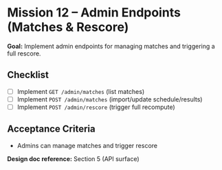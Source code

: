 # Mission 12 – Admin Endpoints (Matches & Rescore)

**Goal:**
Implement admin endpoints for managing matches and triggering a full rescore.

## Checklist

- [ ] Implement `GET /admin/matches` (list matches)
- [ ] Implement `POST /admin/matches` (import/update schedule/results)
- [ ] Implement `POST /admin/rescore` (trigger full recompute)

## Acceptance Criteria

- Admins can manage matches and trigger rescore

**Design doc reference:** Section 5 (API surface)
